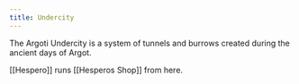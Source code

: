 ```yaml
---
title: Undercity
---
```


The Argoti Undercity is a system of tunnels and burrows created during the ancient days of Argot. 

[[Hespero]] runs [[Hesperos Shop]] from here. 